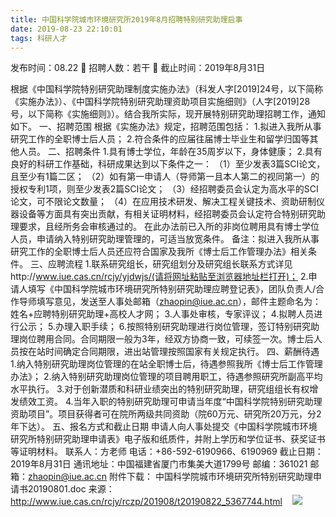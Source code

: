 ```yaml
---
title: 中国科学院城市环境研究所2019年8月招聘特别研究助理启事
date: 2019-08-23 22:10:01
tags: 科研人才
---
```

发布时间：08.22   🌟   招聘人数：若干   🌈   截止时间：2019年8月31日
<!-- more -->
根据《中国科学院特别研究助理制度实施办法》（科发人字[2019]24号，以下简称《实施办法》）、《中国科学院特别研究助理资助项目实施细则》（人字[2019]28号，以下简称《实施细则》）。结合我所实际，现开展特别研究助理招聘工作，通知如下。
一、招聘范围
根据《实施办法》规定，招聘范围包括：
1.拟进入我所从事研究工作的全职博士后人员；
2.符合条件的应届往届博士毕业生和留学归国等其他人员。
二、招聘条件
1.具有博士学位，年龄在35周岁以下，身体健康；
2.具有良好的科研工作基础，科研成果达到以下条件之一：
（1）至少发表3篇SCI论文，且至少有1篇二区；
（2）如有第一申请人（导师第一且本人第二的视同第一）的授权专利1项，则至少发表2篇SCI论文；
（3）经招聘委员会认定为高水平的SCI论文，可不限论文数量；
（4）在应用技术研发、解决工程关键技术、资助研制仪器设备等方面具有突出贡献，有相关证明材料，经招聘委员会认定符合特别研究助理要求，且经所务会审核通过的。
在此办法前已入所的非岗位聘用具有博士学位人员，申请纳入特别研究助理管理的，可适当放宽条件。
备注：拟进入我所从事研究工作的全职博士后人员还应符合国家及我所《博士后工作管理办法》相关条件。
三、应聘流程
1.联系研究组长，研究组划分及研究组长联系方式详见http://www.iue.cas.cn/rcjy/yjdwjs/(请将网址粘贴至浏览器地址栏打开)；
2.申请人填写《中国科学院城市环境研究所特别研究助理应聘登记表》，团队负责人/合作导师填写意见，发送至人事处邮箱（zhaopin@iue.ac.cn），邮件主题命名为：姓名+应聘特别研究助理+高校人才网；
3.人事处审核，专家评议；
4.拟聘人员进行公示；
5.办理入职手续；
6.按照特别研究助理进行岗位管理，签订特别研究助理岗位聘用合同。合同期限一般为3年，经双方协商一致，可续签一次。博士后人员按在站时间确定合同期限，进出站管理按照国家有关规定执行。
四、薪酬待遇
1.纳入特别研究助理岗位管理的在站全职博士后，待遇参照我所《博士后工作管理办法》；
2.纳入特别研究助理岗位管理的项目聘用职工，待遇参照研究所副高平均水平执行。
3.对于创新潜质和科研业绩突出的特别研究助理，研究组组长有权增发绩效工资。
4.当年入职的特别研究助理可申请当年度“中国科学院特别研究助理资助项目”。项目获得者可在院所两级共同资助（院60万元、研究所20万元，分2年下达）。
五、报名方式和截止日期
申请人向人事处提交《中国科学院城市环境研究所特别研究助理申请表》电子版和纸质件，并附上学历和学位证书、获奖证书等证明材料。
联系人：方老师
电话：+86-592-6190966、6190969
截止日期：2019年8月31日
通讯地址：中国福建省厦门市集美大道1799号
邮编：361021
邮箱：zhaopin@iue.ac.cn
附件下载：
中国科学院城市环境研究所特别研究助理申请书20190801.doc
来源：
http://www.iue.cas.cn/rcjy/rczp/201908/t20190822_5367744.html
 
 ![](https://cdn.weiweiblog.cn/20181015134814.png)